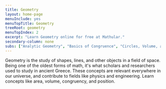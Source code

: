 ```yaml
---
title: Geometry
layout: home-page
menuInclude: yes
menuTopTitle: Geometry
treeRoot: geometry
menuTopIndex: 2
excerpt: "Learn Geometry online for free at Mathular."
secondary-column: none
subs: ["Analytic Geometry", "Basics of Congruence", "Circles, Volume, and Surface Area", "Congruency Proofs"]
---
```

Geometry is the study of shapes, lines, and other objects in a field of space. Being one of the oldest forms of math, it's what scholars and researchers used to study in ancient Greece. These concepts are relevant everywhere in our universe, and contribute to fields like physics and engineering. Learn concepts like area, volume, congruency, and position.